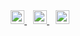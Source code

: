 <!--
## Languages and Tools

<div align="center">
<code><img height="30" src="https://raw.githubusercontent.com/github/explore/80688e429a7d4ef2fca1e82350fe8e3517d3494d/topics/javascript/javascript.png"></code>
<code><img height="30" src="https://raw.githubusercontent.com/github/explore/80688e429a7d4ef2fca1e82350fe8e3517d3494d/topics/python/python.png"></code>
<code><img height="30" src="https://raw.githubusercontent.com/github/explore/80688e429a7d4ef2fca1e82350fe8e3517d3494d/topics/html/html.png"></code>
<code><img height="30" src="https://raw.githubusercontent.com/github/explore/80688e429a7d4ef2fca1e82350fe8e3517d3494d/topics/css/css.png"></code>
<code><img height="30" src="https://raw.githubusercontent.com/github/explore/80688e429a7d4ef2fca1e82350fe8e3517d3494d/topics/git/git.png"></code>
</div>
-->

<div align="center">
  <a href="https://twitter.com/Gaston48657927" style="display: inline; margin-right: 10px;">
    <img alt="Gaston Sanchez Twitter" width="22px" src="https://icongr.am/fontawesome/twitter.svg?size=128&color=70c8ff" />
  </a>
  <a href="https://www.linkedin.com/in/gastonsanchez273b1412b/" style="display: inline; margin-right: 10px;">
    <img alt="Gaston Sanchez LinkedIN" width="22px" src="https://icongr.am/fontawesome/linkedin.svg?size=128&color=70c8ff" />
  </a>
  <a href="mailto:sanchez-17@outlook.com" style="display: inline;">
    <img alt="Gaston Sanchez mail" width="22px" src="https://icongr.am/fontawesome/envelope-o.svg?size=128&color=70c8ff" />
  </a>
</div>



